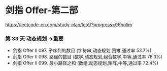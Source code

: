 # 剑指 Offer-第二部
https://leetcode-cn.com/study-plan/lcof/?progress=06polim

### 第 33 天 动态规划 ->重要
* 剑指 Offer II 097. 子序列的数目 (字符串,动态规划,困难,通过率 53.7%)
* 剑指 Offer II 098. 路径的数目 (数学,动态规划,组合数学,中等,通过率 76.3%)
* 剑指 Offer II 099. 最小路径之和 (数组,动态规划,矩阵,中等,通过率 72.4%)

